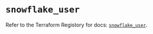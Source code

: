 # `snowflake_user`

Refer to the Terraform Registory for docs: [`snowflake_user`](https://www.terraform.io/docs/providers/snowflake/r/user).
